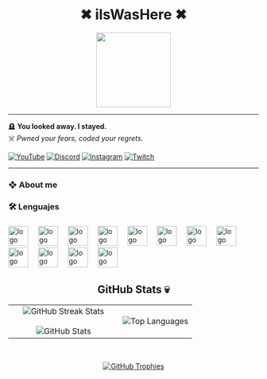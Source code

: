 <h1 align="center">✖ ilsWasHere ✖</h1>

<p align="center">
<img height="150" src="https://media.discordapp.net/attachments/1353088681321304196/1353251069387603989/elnene.gif?ex=6885c445&is=688472c5&hm=fac65810750127427d12259a61455cbf137e418db8eb3c0177a5538ceced3abd&=&width=448&height=190" />

---

🪦 **You looked away. I stayed.**  
☠️ _Pwned your fears, coded your regrets._

[![YouTube](https://img.shields.io/badge/YOUTUBE-🔥-red?style=for-the-badge&logo=youtube)](yourlink)
[![Discord](https://img.shields.io/badge/DISCORD-ghost-blue?style=for-the-badge&logo=discord)](yourlink)
[![Instagram](https://img.shields.io/badge/INSTAGRAM-darkpink?style=for-the-badge&logo=instagram)](yourlink)
[![Twitch](https://img.shields.io/badge/TWITCH-void-purple?style=for-the-badge&logo=twitch)](yourlink)

---

### ❖ About me

<h3 align="left">🛠 Lenguajes </h3>

###

<div align="left">
    <img src="https://cdn.jsdelivr.net/gh/devicons/devicon/icons/c/c-original.svg" height="40" alt="logo de c" />
    <img width="12" />
    <img src="https://cdn.jsdelivr.net/gh/devicons/devicon/icons/cplusplus/cplusplus-original.svg" height="40" alt="logo de cplusplus" />
    <img width="12" />
    <img src="https://cdn.jsdelivr.net/gh/devicons/devicon/icons/csharp/csharp-original.svg" height="40" alt="logo de csharp" />
    <img width="12" />
    <img src="https://cdn.jsdelivr.net/gh/devicons/devicon/icons/go/go-original.svg" height="40" alt="logo de go" />
    <img width="12" />
    <img src="https://cdn.jsdelivr.net/gh/devicons/devicon/icons/python/python-original.svg" height="40" alt="logo de python" />
    <img width="12" />
    <img src="https://cdn.jsdelivr.net/gh/devicons/devicon/icons/javascript/javascript-original.svg" height="40" alt="logo de javascript" />
    <img width="12" />
    <img src="https://cdn.jsdelivr.net/gh/devicons/devicon/icons/typescript/typescript-original.svg" height="40" alt="logo de typescript" />
    <img width="12" />
    <img src="https://cdn.jsdelivr.net/gh/devicons/devicon/icons/nodejs/nodejs-original.svg" height="40" alt="logo de nodejs" />
    <img width="12" />
    <img src="https://cdn.jsdelivr.net/gh/devicons/devicon/icons/react/react-original.svg" height="40" alt="logo de react" />
    <img width="12" />
    <img src="https://cdn.jsdelivr.net/gh/devicons/devicon/icons/apple/apple-original.svg" height="40" alt="logo de apple" />
    <img width="12" />
    <img src="https://cdn.jsdelivr.net/gh/devicons/devicon/icons/vscode/vscode-original.svg" height="40" alt="logo de vscode" />
    <img width="12" />
    <img src="https://cdn.jsdelivr.net/gh/devicons/devicon/icons/visualstudio/visualstudio-plain.svg" height="40" alt="logo de visualstudio" />
</div>

<h2 align="center">GitHub Stats 💀</h2>

<!--- stats & trophies (start) -->
<p align="center">
  <table>
    <tr>
      <td width="60%" align="center">
        <img align="center" src="https://github-readme-streak-stats.herokuapp.com/?user=ilsWasHere&theme=dark&hide_border=false" alt="GitHub Streak Stats" />
        <br/><br/>
        <img align="center" src="https://github-readme-stats.vercel.app/api?username=ilsWasHere&show_icons=true&include_all_commits=true&count_private=true&theme=dark&hide_border=false" alt="GitHub Stats" />
      </td>
      <td width="40%" align="center">
        <img src="https://github-readme-stats.vercel.app/api/top-langs/?username=ilsWasHere&layout=compact&theme=dark&hide_border=false&langs_count=10" alt="Top Languages" />
      </td>
    </tr>
  </table>

  <br/>

  <div align="center">
    <a href="https://github.com/ryo-ma/github-profile-trophy" title="Go to Source">
      <img src="https://github-profile-trophy.vercel.app/?username=ilsWasHere&theme=radical&row=1&column=7&margin-w=5&margin-h=15&no-bg=true" alt="GitHub Trophies" />
    </a>
  </div>
</p>
<!--- stats & trophies (end) -->
